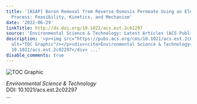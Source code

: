 ```yaml
---
title: '[ASAP] Boron Removal from Reverse Osmosis Permeate Using an Electrosorption
  Process: Feasibility, Kinetics, and Mechanism'
date: '2022-06-29'
linkTitle: http://dx.doi.org/10.1021/acs.est.2c02297
source: 'Environmental Science & Technology: Latest Articles (ACS Publications)'
description: '<p><img src="https://pubs.acs.org/cms/10.1021/acs.est.2c02297/asset/images/medium/es2c02297_0006.gif"
  alt="TOC Graphic"/></p><div><cite>Environmental Science & Technology</cite></div><div>DOI:
  10.1021/acs.est.2c02297</div> ...'
disable_comments: true
---
```

<p><img src="https://pubs.acs.org/cms/10.1021/acs.est.2c02297/asset/images/medium/es2c02297_0006.gif" alt="TOC Graphic"/></p><div><cite>Environmental Science & Technology</cite></div><div>DOI: 10.1021/acs.est.2c02297</div> ...